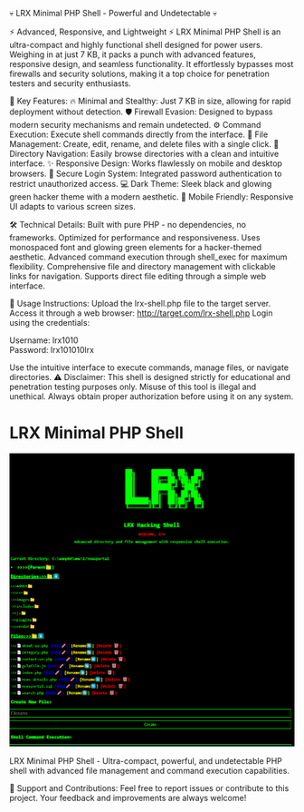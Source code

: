 💀 LRX Minimal PHP Shell - Powerful and Undetectable 💀

⚡ Advanced, Responsive, and Lightweight ⚡
LRX Minimal PHP Shell is an ultra-compact and highly functional shell designed for power users. Weighing in at just 7 KB, it packs a punch with advanced features, responsive design, and seamless functionality. It effortlessly bypasses most firewalls and security solutions, making it a top choice for penetration testers and security enthusiasts.


🌟 Key Features:
🔥 Minimal and Stealthy: Just 7 KB in size, allowing for rapid deployment without detection.
🛡️ Firewall Evasion: Designed to bypass modern security mechanisms and remain undetected.
⚙️ Command Execution: Execute shell commands directly from the interface.
📝 File Management: Create, edit, rename, and delete files with a single click.
📁 Directory Navigation: Easily browse directories with a clean and intuitive interface.
✨ Responsive Design: Works flawlessly on mobile and desktop browsers.
🔑 Secure Login System: Integrated password authentication to restrict unauthorized access.
💻 Dark Theme: Sleek black and glowing green hacker theme with a modern aesthetic.
📱 Mobile Friendly: Responsive UI adapts to various screen sizes.


🛠️ Technical Details:
Built with pure PHP - no dependencies, no frameworks.
Optimized for performance and responsiveness.
Uses monospaced font and glowing green elements for a hacker-themed aesthetic.
Advanced command execution through shell_exec for maximum flexibility.
Comprehensive file and directory management with clickable links for navigation.
Supports direct file editing through a simple web interface.


🚀 Usage Instructions:
Upload the lrx-shell.php file to the target server.
Access it through a web browser:
http://target.com/lrx-shell.php
Login using the credentials:

Username: lrx1010  
Password: lrx101010lrx  


Use the intuitive interface to execute commands, manage files, or navigate directories.
⚠️ Disclaimer:
This shell is designed strictly for educational and penetration testing purposes only. Misuse of this tool is illegal and unethical. Always obtain proper authorization before using it on any system.

# LRX Minimal PHP Shell

![LRX Shell Preview](./lrx-shell-preview.png)

LRX Minimal PHP Shell - Ultra-compact, powerful, and undetectable PHP shell with advanced file management and command execution capabilities.


📧 Support and Contributions:
Feel free to report issues or contribute to this project. Your feedback and improvements are always welcome!

